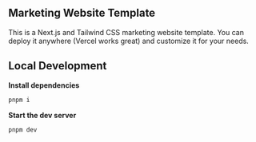 ## Marketing Website Template

This is a Next.js and Tailwind CSS marketing website template. You can deploy it anywhere (Vercel works great) and customize it for your needs.

## Local Development

**Install dependencies**
```bash
pnpm i
```

**Start the dev server**
```bash
pnpm dev
```
